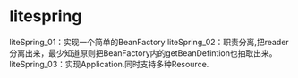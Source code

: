 # litespring
liteSpring_01：实现一个简单的BeanFactory
liteSpring_02：职责分离,把reader分离出来，最少知道原则把BeanFactory内的getBeanDefintion也抽取出来。
liteSpring_03：实现Application.同时支持多种Resource.
